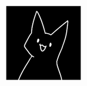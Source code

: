 <div id="header" align="center">
  <img src="https://github.com/Nightmarest/Nightmarest/blob/main/cat.png" width="200"/>
</div>
